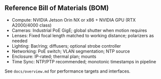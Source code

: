 ## Reference Bill of Materials (BOM)

- Compute: NVIDIA Jetson Orin NX or x86 + NVIDIA GPU (RTX A2000/4000 class)
- Cameras: Industrial PoE GigE; global shutter when motion requires
- Lenses: Fixed focal length matched to working distance; polarizers as needed
- Lighting: Bar/ring; diffusers; optional strobe controller
- Networking: PoE switch; VLAN segmentation; NTP source
- Enclosure: IP-rated; thermal plan; mounts
- Time Sync: NTP/PTP recommended; monotonic timestamps in pipeline

See `docs/overview.md` for performance targets and interfaces.


